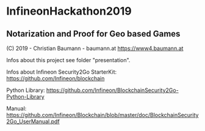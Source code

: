 # InfineonHackathon2019

## Notarization and Proof for Geo based Games

(C) 2019 - Christian Baumann - baumann.at
https://www4.baumann.at


Infos about this project see folder "presentation".


Infos about Infineon Security2Go StarterKit:
https://github.com/Infineon/blockchain

Python Library: 
https://github.com/Infineon/BlockchainSecurity2Go-Python-Library

Manual:
https://github.com/Infineon/Blockchain/blob/master/doc/BlockchainSecurity2Go_UserManual.pdf

